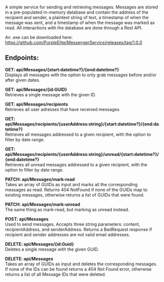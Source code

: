 A simple service for sending and retrieving messages. Messages are stored in a pre-populated in-memory database and contain the address of the recipient and sender, a plaintext string of text, a timestamp of when the message was sent, and a timestamp of when the message was marked as read. All interactions with the database are done through a Rest API.

An .exe can be downloaded here: https://github.com/PurpleElite/MessengerService/releases/tag/1.0.0

## Endpoints:
**GET: api/Messages/{start:datetime?}/{end:datetime?}**\
Displays all messages with the option to only grab messages before and/or after given dates.

**GET: api/Messages/{id:GUID}**\
Retrieves a single message with the given ID.

**GET: api/Messages/recipients**\
Retrieves all user adresses that have received messages.

**GET: api/Messages/recipients/{userAddress:string}/{start:datetime?}/{end:datetime?}**\
Retrieves all messages addressed to a given recipient, with the option to filter by date range.

**GET: api/Messages/recipients/{userAddress:string}/unread/{start:datetime?}/{end:datetime?}**\
Retrieves all unread messages addressed to a given recipient, with the option to filter by date range.

**PATCH: api/Messages/mark-read**\
Takes an array of GUIDs as input and marks all the corresponding messages as read. Returns 404 NotFound if none of the GUIDs map to existing messages, otherwise returns a list of GUIDs that were found.

**PATCH: api/Messages/mark-unread**\
The same thing as mark-read, but marking as unread instead.

**POST: api/Messages**\
Used to send messages. Accepts three string parameters: content, recipientAddress, and senderAddress. Returns a BadRequest response if recipient and sender addresses are not valid email addresses.

**DELETE: api/Messages/{id:Guid}**\
Deletes a single message with the given GUID.

**DELETE: api/Messages**\
Takes an array of GUIDs as input and deletes the corresponding messages. If none of the IDs can be found returns a 404 Not Found error, otherwise returns a list of all Message IDs that were deleted.
